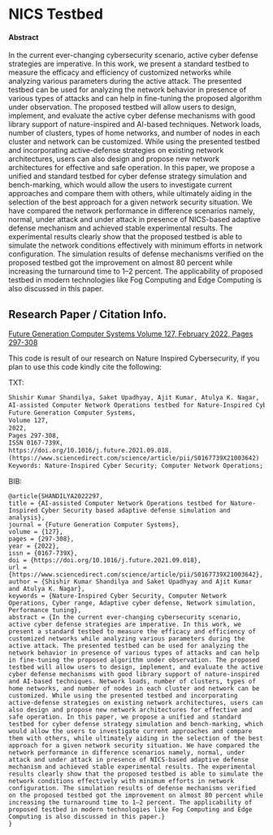 # NICS Testbed

#### Abstract
In the current ever-changing cybersecurity scenario, active cyber defense strategies are imperative. In this work, we present a standard testbed to measure the efficacy and efficiency of customized networks while analyzing various parameters during the active attack. The presented testbed can be used for analyzing the network behavior in presence of various types of attacks and can help in fine-tuning the proposed algorithm under observation. The proposed testbed will allow users to design, implement, and evaluate the active cyber defense mechanisms with good library support of nature-inspired and AI-based techniques. Network loads, number of clusters, types of home networks, and number of nodes in each cluster and network can be customized. While using the presented testbed and incorporating active-defense strategies on existing network architectures, users can also design and propose new network architectures for effective and safe operation. In this paper, we propose a unified and standard testbed for cyber defense strategy simulation and bench-marking, which would allow the users to investigate current approaches and compare them with others, while ultimately aiding in the selection of the best approach for a given network security situation. We have compared the network performance in difference scenarios namely, normal, under attack and under attack in presence of NICS-based adaptive defense mechanism and achieved stable experimental results. The experimental results clearly show that the proposed testbed is able to simulate the network conditions effectively with minimum efforts in network configuration. The simulation results of defense mechanisms verified on the proposed testbed got the improvement on almost 80 percent while increasing the turnaround time to 1–2 percent. The applicability of proposed testbed in modern technologies like Fog Computing and Edge Computing is also discussed in this paper.

## Research Paper / Citation Info.
[Future Generation Computer Systems Volume 127, February 2022, Pages 297-308](https://www.sciencedirect.com/science/article/abs/pii/S0167739X21003642)

This code is result of our research on Nature Inspired Cybersecurity, if you plan to use this code kindly cite the following:

TXT:
```txt
Shishir Kumar Shandilya, Saket Upadhyay, Ajit Kumar, Atulya K. Nagar,
AI-assisted Computer Network Operations testbed for Nature-Inspired Cyber Security based adaptive defense simulation and analysis,
Future Generation Computer Systems,
Volume 127,
2022,
Pages 297-308,
ISSN 0167-739X,
https://doi.org/10.1016/j.future.2021.09.018.
(https://www.sciencedirect.com/science/article/pii/S0167739X21003642)
Keywords: Nature-Inspired Cyber Security; Computer Network Operations; Cyber range; Adaptive cyber defense; Network simulation; Performance tuning

```

BIB:
```
@article{SHANDILYA2022297,
title = {AI-assisted Computer Network Operations testbed for Nature-Inspired Cyber Security based adaptive defense simulation and analysis},
journal = {Future Generation Computer Systems},
volume = {127},
pages = {297-308},
year = {2022},
issn = {0167-739X},
doi = {https://doi.org/10.1016/j.future.2021.09.018},
url = {https://www.sciencedirect.com/science/article/pii/S0167739X21003642},
author = {Shishir Kumar Shandilya and Saket Upadhyay and Ajit Kumar and Atulya K. Nagar},
keywords = {Nature-Inspired Cyber Security, Computer Network Operations, Cyber range, Adaptive cyber defense, Network simulation, Performance tuning},
abstract = {In the current ever-changing cybersecurity scenario, active cyber defense strategies are imperative. In this work, we present a standard testbed to measure the efficacy and efficiency of customized networks while analyzing various parameters during the active attack. The presented testbed can be used for analyzing the network behavior in presence of various types of attacks and can help in fine-tuning the proposed algorithm under observation. The proposed testbed will allow users to design, implement, and evaluate the active cyber defense mechanisms with good library support of nature-inspired and AI-based techniques. Network loads, number of clusters, types of home networks, and number of nodes in each cluster and network can be customized. While using the presented testbed and incorporating active-defense strategies on existing network architectures, users can also design and propose new network architectures for effective and safe operation. In this paper, we propose a unified and standard testbed for cyber defense strategy simulation and bench-marking, which would allow the users to investigate current approaches and compare them with others, while ultimately aiding in the selection of the best approach for a given network security situation. We have compared the network performance in difference scenarios namely, normal, under attack and under attack in presence of NICS-based adaptive defense mechanism and achieved stable experimental results. The experimental results clearly show that the proposed testbed is able to simulate the network conditions effectively with minimum efforts in network configuration. The simulation results of defense mechanisms verified on the proposed testbed got the improvement on almost 80 percent while increasing the turnaround time to 1–2 percent. The applicability of proposed testbed in modern technologies like Fog Computing and Edge Computing is also discussed in this paper.}
}
```
